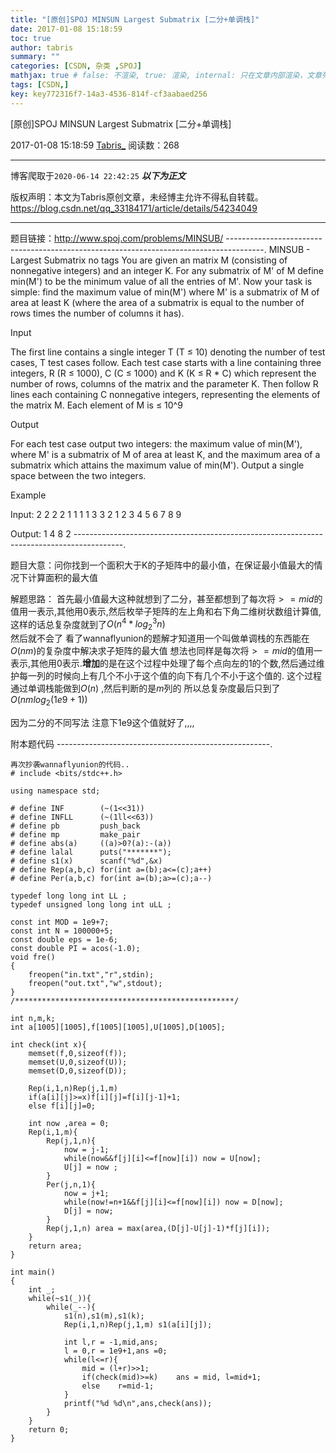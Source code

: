 ```yaml
---
title: "[原创]SPOJ MINSUN Largest Submatrix [二分+单调栈]"
date: 2017-01-08 15:18:59
toc: true
author: tabris
summary: ""
categories: [CSDN, 杂类 ,SPOJ]
mathjax: true # false: 不渲染, true: 渲染, internal: 只在文章内部渲染，文章列表中不渲染
tags: [CSDN,]
key: key772316f7-14a3-4536-814f-cf3aabaed256
---
```


[原创]SPOJ MINSUN Largest Submatrix [二分+单调栈]

2017-01-08 15:18:59  [Tabris_](https://me.csdn.net/qq_33184171) 阅读数：268

---

博客爬取于`2020-06-14 22:42:25`
***以下为正文***

版权声明：本文为Tabris原创文章，未经博主允许不得私自转载。
https://blog.csdn.net/qq_33184171/article/details/54234049

<!-- more -->

---

题目链接：http://www.spoj.com/problems/MINSUB/
---------------------------------------------------------------------------------------.
MINSUB - Largest Submatrix
no tags 
You are given an matrix M (consisting of nonnegative integers) and an integer K.  For any submatrix of M' of M define min(M') to be the minimum value of all the entries of M'.  Now your task is simple:  find the maximum value of min(M') where M' is a submatrix of M of area at least K (where the area of a submatrix is equal to the number of rows times the number of columns it has).

Input

The first line contains a single integer T (T ≤ 10) denoting the number of test cases, T test cases follow.  Each test case starts with a line containing three integers, R (R ≤ 1000), C (C ≤ 1000) and K (K ≤ R * C) which represent the number of rows, columns of the matrix and the parameter K.  Then follow R lines each containing C nonnegative integers, representing the elements of the matrix M.  Each element of M is ≤ 10^9

Output

For each test case output two integers:  the maximum value of min(M'), where M' is a submatrix of M of area at least K, and the maximum area of a submatrix which attains the maximum value of min(M').  Output a single space between the two integers.

Example

Input:
2
2 2 2
1 1
1 1
3 3 2
1 2 3
4 5 6
7 8 9

Output:
1 4
8 2
------------------------------------------------------------------------------------------.

题目大意：问你找到一个面积大于K的子矩阵中的最小值，在保证最小值最大的情况下计算面积的最大值


解题思路：
首先最小值最大这种就想到了二分，甚至都想到了每次将$>=mid$的值用一表示,其他用0表示,然后枚举子矩阵的左上角和右下角二维树状数组计算值,这样的话总复杂度就到了$O(n^4*log_2^3 n)$  
然后就不会了
看了wannaflyunion的题解才知道用一个叫做单调栈的东西能在$O(nm)$的复杂度中解决求子矩阵的最大值
想法也同样是每次将$>=mid$的值用一表示,其他用0表示.**增加**的是在这个过程中处理了每个点向左的1的个数,然后通过维护每一列的时候向上有几个不小于这个值的向下有几个不小于这个值的. 这个过程通过单调栈能做到$O(n)$ ,然后判断的是$m$列的  所以总复杂度最后只到了$O(nmlog_2(1e9+1))$


因为二分的不同写法 注意下1e9这个值就好了,,,,



附本题代码
-----------------------------------------------------.
```
再次抄袭wannaflyunion的代码..
# include <bits/stdc++.h>

using namespace std;

# define INF        (~(1<<31))
# define INFLL      (~(1ll<<63))
# define pb         push_back
# define mp         make_pair
# define abs(a)     ((a)>0?(a):-(a))
# define lalal      puts("*******");
# define s1(x)      scanf("%d",&x)
# define Rep(a,b,c) for(int a=(b);a<=(c);a++)
# define Per(a,b,c) for(int a=(b);a>=(c);a--)

typedef long long int LL ;
typedef unsigned long long int uLL ;

const int MOD = 1e9+7;
const int N = 100000+5;
const double eps = 1e-6;
const double PI = acos(-1.0);
void fre()
{
    freopen("in.txt","r",stdin);
    freopen("out.txt","w",stdout);
}
/*************************************************/

int n,m,k;
int a[1005][1005],f[1005][1005],U[1005],D[1005];

int check(int x){
    memset(f,0,sizeof(f));
    memset(U,0,sizeof(U));
    memset(D,0,sizeof(D));

    Rep(i,1,n)Rep(j,1,m)
    if(a[i][j]>=x)f[i][j]=f[i][j-1]+1;
    else f[i][j]=0;

    int now ,area = 0;
    Rep(i,1,m){
        Rep(j,1,n){
            now = j-1;
            while(now&&f[j][i]<=f[now][i]) now = U[now];
            U[j] = now ;
        }
        Per(j,n,1){
            now = j+1;
            while(now!=n+1&&f[j][i]<=f[now][i]) now = D[now];
            D[j] = now;
        }
        Rep(j,1,n) area = max(area,(D[j]-U[j]-1)*f[j][i]);
    }
    return area;
}

int main()
{
    int _;
    while(~s1(_)){
        while(_--){
            s1(n),s1(m),s1(k);
            Rep(i,1,n)Rep(j,1,m) s1(a[i][j]);

            int l,r = -1,mid,ans;
            l = 0,r = 1e9+1,ans =0;
            while(l<=r){
                mid = (l+r)>>1;
                if(check(mid)>=k)    ans = mid, l=mid+1;
                else    r=mid-1;
            }
            printf("%d %d\n",ans,check(ans));
        }
    }
    return 0;
}

```
